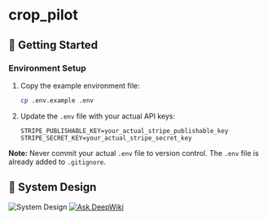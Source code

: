 # crop_pilot

## 🚀 Getting Started

### Environment Setup

1. Copy the example environment file:
   ```bash
   cp .env.example .env
   ```

2. Update the `.env` file with your actual API keys:
   ```
   STRIPE_PUBLISHABLE_KEY=your_actual_stripe_publishable_key
   STRIPE_SECRET_KEY=your_actual_stripe_secret_key
   ```

**Note:** Never commit your actual `.env` file to version control. The `.env` file is already added to `.gitignore`.

## 🎨 System Design
![System Design](https://github.com/user-attachments/assets/3cc7d34d-a2c3-44e3-a5b4-0af8fbd4b58b)
[![Ask DeepWiki](https://deepwiki.com/badge.svg)](https://deepwiki.com/Smart-Farming-Graduation-Project/Mobile)

